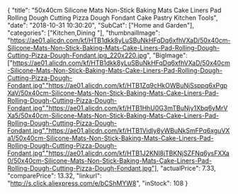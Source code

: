 {
	"title": "50x40cm Silicone Mats Non-Stick Baking Mats Cake Liners Pad Rolling Dough Cutting Pizza Dough Fondant Cake Pastry Kitchen Tools",
	"date": "2018-10-31 10:30:20",
	"SubCat": ["Home and Garden"],
	"categories": ["Kitchen,Dining "],
	"thumbnailImage": "https://ae01.alicdn.com/kf/HTB1dkk8yLuSBuNkHFqDq6xfhVXaD/50x40cm-Silicone-Mats-Non-Stick-Baking-Mats-Cake-Liners-Pad-Rolling-Dough-Cutting-Pizza-Dough-Fondant.jpg_220x220.jpg",
	"BigImage": ["https://ae01.alicdn.com/kf/HTB1dkk8yLuSBuNkHFqDq6xfhVXaD/50x40cm-Silicone-Mats-Non-Stick-Baking-Mats-Cake-Liners-Pad-Rolling-Dough-Cutting-Pizza-Dough-Fondant.jpg","https://ae01.alicdn.com/kf/HTB1Zq9cHkOWBuNjSsppq6xPgpXaV/50x40cm-Silicone-Mats-Non-Stick-Baking-Mats-Cake-Liners-Pad-Rolling-Dough-Cutting-Pizza-Dough-Fondant.jpg","https://ae01.alicdn.com/kf/HTB1HhU0G3mTBuNjy1Xbq6yMrVXa5/50x40cm-Silicone-Mats-Non-Stick-Baking-Mats-Cake-Liners-Pad-Rolling-Dough-Cutting-Pizza-Dough-Fondant.jpg","https://ae01.alicdn.com/kf/HTB1Vidly8yWBuNkSmFPq6xguVXa1/50x40cm-Silicone-Mats-Non-Stick-Baking-Mats-Cake-Liners-Pad-Rolling-Dough-Cutting-Pizza-Dough-Fondant.jpg","https://ae01.alicdn.com/kf/HTB1J2KNl8jTBKNjSZFNq6ysFXXa0/50x40cm-Silicone-Mats-Non-Stick-Baking-Mats-Cake-Liners-Pad-Rolling-Dough-Cutting-Pizza-Dough-Fondant.jpg"],
	"actualPrice": 7.33,
	"comparePrice": 13.32,
	"linkurl": "http://s.click.aliexpress.com/e/bCShMYW8",
	"inStock": 108
}
